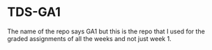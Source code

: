 # TDS-GA1
The name of the repo says GA1 but this is the repo that I used for the graded assignments of all the weeks and not just week 1.
